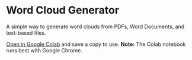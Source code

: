 # Word Cloud Generator
A simple way to generate word clouds from PDFs, Word Documents, and text-based files.

[Open in Google Colab](https://githubtocolab.com/KayO-GH/Word-Cloud-Generator/blob/main/read_files_to_wordcloud.ipynb) and save a copy to use.
**Note:** The Colab notebook runs best with Google Chrome.
